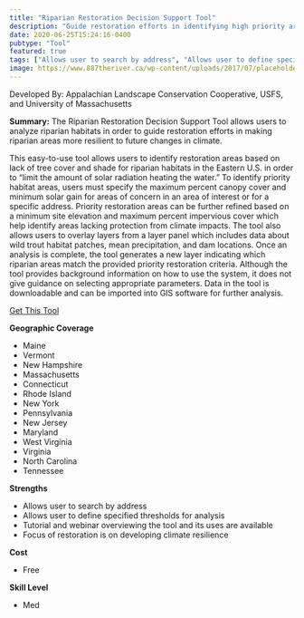 ```yaml
---
title: "Riparian Restoration Decision Support Tool"
description: "Guide restoration efforts in identifying high priority areas by generating different scenarios for riparian habitats in the Eastern U.S."
date: 2020-06-25T15:24:16-0400
pubtype: "Tool"
featured: true
tags: ["Allows user to search by address", "Allows user to define specified thresholds for analysis", "Tutorial and webinar overviewing the tool and its uses are available", "Focus of restoration is on developing climate resilience"]
image: https://www.887theriver.ca/wp-content/uploads/2017/07/placeholder.jpg
---
```

Developed By: Appalachian Landscape Conservation Cooperative, USFS, and University of Massachusetts

**Summary:** The Riparian Restoration Decision Support Tool allows users to analyze riparian habitats in order to guide restoration efforts in making riparian areas more resilient to future changes in climate. 

This easy-to-use tool allows users to identify restoration areas based on lack of tree cover and shade for riparian habitats in the Eastern U.S. in order to “limit the amount of solar radiation heating the water.” To identify priority habitat areas, users must specify the maximum percent canopy cover and minimum solar gain for areas of concern in an area of interest or for a specific address. Priority restoration areas can be further refined based on a minimum site elevation and maximum percent impervious cover which help identify areas lacking protection from climate impacts. The tool also allows users to overlay layers from a layer panel which includes data about wild trout habitat patches, mean precipitation, and dam locations. Once an analysis is complete, the tool generates a new layer indicating which riparian areas match the provided priority restoration criteria. Although the tool provides background information on how to use the system, it does not give guidance on selecting appropriate parameters. Data in the tool is downloadable and can be imported into GIS software for further analysis.

<a href="https://www.landscapepartnership.org/plan-design/gis-planning/gis-tools-resources/riparian-restoration-decision-support-tool-1/riparian-restoration-decision-support-tool" target="_blank">Get This Tool</a>

__**Geographic Coverage**__
-  Maine
-  Vermont
-  New Hampshire
-  Massachusetts
-  Connecticut
-  Rhode Island
-  New York
-  Pennsylvania
-  New Jersey
-  Maryland
-  West Virginia
-  Virginia
-  North Carolina
-  Tennessee

__**Strengths**__
-  Allows user to search by address
-  Allows user to define specified thresholds for analysis
-  Tutorial and webinar overviewing the tool and its uses are available
-  Focus of restoration is on developing climate resilience

__**Cost**__
- Free

__**Skill Level**__
- Med
